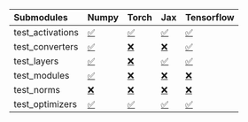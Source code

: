 | Submodules       | Numpy                                                                                                                           | Torch                                                                                                                           | Jax                                                                                                                             | Tensorflow                                                                                                                      |
|:-----------------|:--------------------------------------------------------------------------------------------------------------------------------|:--------------------------------------------------------------------------------------------------------------------------------|:--------------------------------------------------------------------------------------------------------------------------------|:--------------------------------------------------------------------------------------------------------------------------------|
| test_activations | <a href="https://github.com/unifyai/ivy/runs/7903735238?check_suite_focus=true" rel="noopener noreferrer" target="_blank">✅</a> | <a href="https://github.com/unifyai/ivy/runs/7903736489?check_suite_focus=true" rel="noopener noreferrer" target="_blank">✅</a> | <a href="https://github.com/unifyai/ivy/runs/7903737315?check_suite_focus=true" rel="noopener noreferrer" target="_blank">✅</a> | <a href="https://github.com/unifyai/ivy/runs/7903738215?check_suite_focus=true" rel="noopener noreferrer" target="_blank">✅</a> |
| test_converters  | <a href="https://github.com/unifyai/ivy/runs/7903735466?check_suite_focus=true" rel="noopener noreferrer" target="_blank">✅</a> | <a href="https://github.com/unifyai/ivy/runs/7903736601?check_suite_focus=true" rel="noopener noreferrer" target="_blank">❌</a> | <a href="https://github.com/unifyai/ivy/runs/7903737452?check_suite_focus=true" rel="noopener noreferrer" target="_blank">❌</a> | <a href="https://github.com/unifyai/ivy/runs/7903738351?check_suite_focus=true" rel="noopener noreferrer" target="_blank">✅</a> |
| test_layers      | <a href="https://github.com/unifyai/ivy/runs/7903735717?check_suite_focus=true" rel="noopener noreferrer" target="_blank">✅</a> | <a href="https://github.com/unifyai/ivy/runs/7903736723?check_suite_focus=true" rel="noopener noreferrer" target="_blank">❌</a> | <a href="https://github.com/unifyai/ivy/runs/7903737625?check_suite_focus=true" rel="noopener noreferrer" target="_blank">✅</a> | <a href="https://github.com/unifyai/ivy/runs/7903738484?check_suite_focus=true" rel="noopener noreferrer" target="_blank">✅</a> |
| test_modules     | <a href="https://github.com/unifyai/ivy/runs/7903736024?check_suite_focus=true" rel="noopener noreferrer" target="_blank">✅</a> | <a href="https://github.com/unifyai/ivy/runs/7903736894?check_suite_focus=true" rel="noopener noreferrer" target="_blank">❌</a> | <a href="https://github.com/unifyai/ivy/runs/7903737776?check_suite_focus=true" rel="noopener noreferrer" target="_blank">❌</a> | <a href="https://github.com/unifyai/ivy/runs/7903738623?check_suite_focus=true" rel="noopener noreferrer" target="_blank">❌</a> |
| test_norms       | <a href="https://github.com/unifyai/ivy/runs/7903736199?check_suite_focus=true" rel="noopener noreferrer" target="_blank">❌</a> | <a href="https://github.com/unifyai/ivy/runs/7903737044?check_suite_focus=true" rel="noopener noreferrer" target="_blank">❌</a> | <a href="https://github.com/unifyai/ivy/runs/7903737898?check_suite_focus=true" rel="noopener noreferrer" target="_blank">❌</a> | <a href="https://github.com/unifyai/ivy/runs/7903738755?check_suite_focus=true" rel="noopener noreferrer" target="_blank">❌</a> |
| test_optimizers  | <a href="https://github.com/unifyai/ivy/runs/7903736388?check_suite_focus=true" rel="noopener noreferrer" target="_blank">✅</a> | <a href="https://github.com/unifyai/ivy/runs/7903737184?check_suite_focus=true" rel="noopener noreferrer" target="_blank">✅</a> | <a href="https://github.com/unifyai/ivy/runs/7903738023?check_suite_focus=true" rel="noopener noreferrer" target="_blank">✅</a> | <a href="https://github.com/unifyai/ivy/runs/7903738890?check_suite_focus=true" rel="noopener noreferrer" target="_blank">✅</a> |